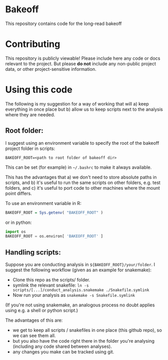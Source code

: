 # Bakeoff
This repository contains code for the long-read bakeoff

# Contributing

This repository is publicly viewable!  Please include here any code or docs relevant to the project.  But please **do not** include any non-public project data, or other project-sensitive information.

# Using this code
The following is my suggestion for a way of working that will a) keep everything in once place but b) allow us to keep scripts next to the analysis where they are needed.

## Root folder:
I suggest using an environment variable to specify the root of the bakeoff project folder in scripts:
```
BAKEOFF_ROOT=<path to root folder of bakeoff dir>
```
This can be set (for example) in `~/.bashrc` to make it always available.

This has the advantages that a) we don't need to store absolute paths in scripts, and b) it's useful to run the same scripts on other folders, e.g. test folders, and c) it's useful to port code to other machines where the mount point differs. 

To use an environment variable in R:
```R
BAKEOFF_ROOT = Sys.getenv( "BAKEOFF_ROOT" )
```
or in python:
```python
import os
BAKEOFF_ROOT = os.environ[ 'BAKEOFF_ROOT' ]
```

## Handling scripts:

Suppose you are conducting analysis in `${BAKEOFF_ROOT}/your/folder`.  I suggest the following workflow (given as an example for snakemake):

* Clone this repo as the scripts/ folder.
* symlink the relevant snakefile: `ln -s scripts/[...]/conduct_analysis.snakemake ./Snakefile.symlink`
* Now run your analysis as `snakemake -s Snakefile.symlink`

(If you're not using snakemake, an analogous process no doubt applies using e.g. a shell or python script.)

The advantages of this are:

* we get to keep all scripts / snakefiles in one place (this github repo), so we can see them all.
* but you also have the code right there in the folder you're analysing (including any code shared between analyses).
* any changes you make can be tracked using git.

